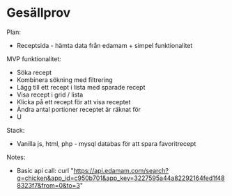 # Gesällprov

Plan:
- Receptsida - hämta data från edamam + simpel funktionalitet

MVP funktionalitet:
- Söka recept
- Kombinera sökning med filtrering
- Lägg till ett recept i lista med sparade recept
- Visa recept i grid / lista
- Klicka på ett recept för att visa receptet
- Ändra antal portioner receptet är räknat för
- U

Stack:
- Vanilla js, html, php - mysql databas för att spara favoritrecept

Notes:
- Basic api call: curl "https://api.edamam.com/search?q=chicken&app_id=c950b701&app_key=3227595a44a82292164fed1f488323f7&from=0&to=3"